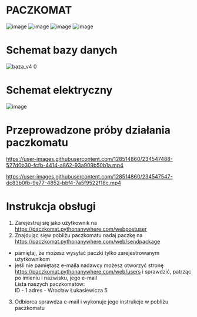 # PACZKOMAT

![image](https://user-images.githubusercontent.com/128514860/234543723-aca26a5a-1b46-4d54-89bc-afea367183a6.png)
![image](https://user-images.githubusercontent.com/128514860/234543971-824c75aa-79b1-4d06-9183-ab170e2a917c.png)
![image](https://user-images.githubusercontent.com/128514860/234543890-d20b5a95-9cc4-425b-94f0-7bfe978a6a0b.png)
![image](https://user-images.githubusercontent.com/128514860/234544053-ba20aaa0-f4d5-4641-8b86-10f19342300b.png)
#        Schemat bazy danych
![baza_v4 0](https://github.com/IPZPACZKOMAT/PACZKOMAT/assets/128514860/b665f607-7355-4b6d-a27b-03c88ff0e69d)
#        Schemat elektryczny
![image](https://user-images.githubusercontent.com/128514860/234544387-2b08e272-61cd-41f7-835e-cd8c736c6049.png)
#        Przeprowadzone próby działania paczkomatu


https://user-images.githubusercontent.com/128514860/234547488-527d0b30-fcfb-4414-a862-93a909b50b1a.mp4



https://user-images.githubusercontent.com/128514860/234547547-dc83b0fb-9e77-4852-bbf4-7a5f9522f18c.mp4

#        Instrukcja obsługi
1. Zarejestruj się jako użytkownik na https://paczkomat.pythonanywhere.com/webpostuser
2. Znajdując sięw pobliżu paczkomatu nadaj paczkę na https://paczkomat.pythonanywhere.com/web/sendpackage
- pamiętaj, że możesz wysyłać paczki tylko zarejestrowanym użytkownikom
- jeśli nie pamiętasz e-maila nadawcy możesz otworzyć stronę https://paczkomat.pythonanywhere.com/web/users i sprawdzić, patrząc po imieniu i nazwisku, jego e-mail <br/>
Lista naszych paczkomatów:<br/>
ID - 1 adres - Wrocław Łukasiewicza 5
3. Odbiorca sprawdza e-mail i wykonuje jego instrukcje w pobliżu paczkomatu
